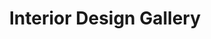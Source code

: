 ---
heading: "Gallery"
title: "Interior Design Gallery"
description: "Browse our gallery of beautiful interior design projects. See completed homes, renovation transformations and design inspiration from our portfolio across South East England."
draft: false
---